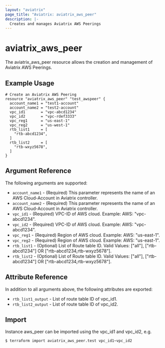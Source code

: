 ```yaml
---
layout: "aviatrix"
page_title: "Aviatrix: aviatrix_aws_peer"
description: |-
  Creates and manages Aviatrix AWS Peerings
---
```


# aviatrix_aws_peer

The aviatrix_aws_peer resource allows the creation and management of Aviatrix AWS Peerings.

## Example Usage

```hcl
# Create an Aviatrix AWS Peering 
resource "aviatrix_aws_peer" "test_awspeer" {
  account_name1 = "test1-account"
  account_name2 = "test2-account"
  vpc_id1       = "vpc-abcd1234"
  vpc_id2       = "vpc-rdef3333"
  vpc_reg1      = "us-east-1"
  vpc_reg2      = "us-west-1"
  rtb_list1     = [
    "rtb-abcd1234",
  ]
  rtb_list2     = [
    "rtb-wxyz5678",
  ]
}
```

## Argument Reference

The following arguments are supported:

* `account_name1` - (Required) This parameter represents the name of an AWS Cloud-Account in Aviatrix controller.
* `account_name2` - (Required) This parameter represents the name of an AWS Cloud-Account in Aviatrix controller.
* `vpc_id1` - (Required) VPC-ID of AWS cloud. Example: AWS: "vpc-abcd1234".
* `vpc_id2` - (Required) VPC-ID of AWS cloud. Example: AWS: "vpc-abcd1234".
* `vpc_reg1` - (Required) Region of AWS cloud. Example: AWS: "us-east-1".
* `vpc_reg2` - (Required) Region of AWS cloud. Example: AWS: "us-east-1".
* `rtb_list1` - (Optional) List of Route table ID. Valid Values: ["all"], ["rtb-abcd1234"] OR ["rtb-abcd1234,rtb-wxyz5678"].
* `rtb_list2` - (Optional) List of Route table ID. Valid Values: ["all"], ["rtb-abcd1234"] OR ["rtb-abcd1234,rtb-wxyz5678"].

## Attribute Reference

In addition to all arguments above, the following attributes are exported:

* `rtb_list1_output` - List of route table ID of vpc_id1.
* `rtb_list2_output` - List of route table ID of vpc_id2.

## Import

Instance aws_peer can be imported using the vpc_id1 and vpc_id2, e.g.

```
$ terraform import aviatrix_aws_peer.test vpc_id1~vpc_id2
```